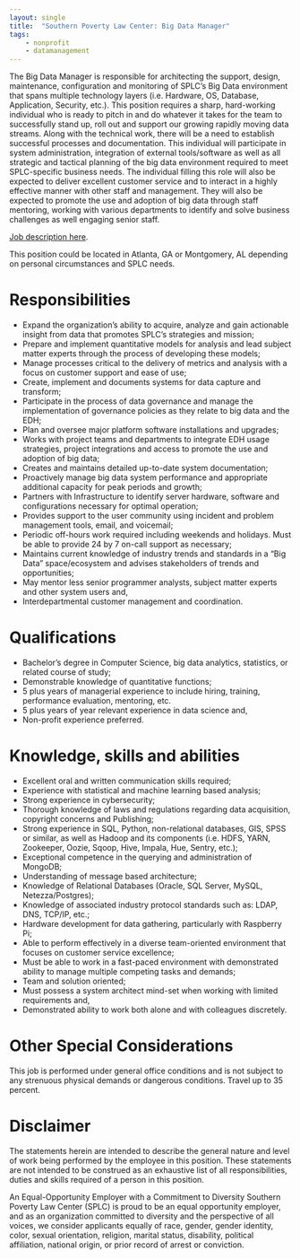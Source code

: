 ```yaml
---
layout: single
title:  "Southern Poverty Law Center: Big Data Manager"
tags: 
    - nonprofit
    - datamanagement
---
```


The Big Data Manager is responsible for architecting the support, design, maintenance, configuration and monitoring of SPLC’s Big Data environment that spans multiple technology layers (i.e. Hardware, OS, Database, Application, Security, etc.). This position requires a sharp, hard-working individual who is ready to pitch in and do whatever it takes for the team to successfully stand up, roll out and support our growing rapidly moving data streams. Along with the technical work, there will be a need to establish successful processes and documentation. This individual will participate in system administration, integration of external tools/software as well as all strategic and tactical planning of the big data environment required to meet SPLC-specific business needs. The individual filling this role will also be expected to deliver excellent customer service and to interact in a highly effective manner with other staff and management. They will also be expected to promote the use and adoption of big data through staff mentoring, working with various departments to identify and solve business challenges as well engaging senior staff.

[Job description here](https://careers-splcenter.icims.com/jobs/1198/big-data-manager/job?mobile=false&width=1044&height=500&bga=true&needsRedirect=false&jan1offset=-360&jun1offset=-300). 

This position could be located in Atlanta, GA or Montgomery, AL depending on personal circumstances and SPLC needs.       

# Responsibilities

* Expand the organization’s ability to acquire, analyze and gain actionable insight from data that promotes SPLC’s strategies and mission;
* Prepare and implement quantitative models for analysis and lead subject matter experts through the process of developing these models;
* Manage processes critical to the delivery of metrics and analysis with a focus on customer support and ease of use;
* Create, implement and documents systems for data capture and transform;
* Participate in the process of data governance and manage the implementation of governance policies as they relate to big data and the EDH;
* Plan and oversee major platform software installations and upgrades;
* Works with project teams and departments to integrate EDH usage strategies, project integrations and access to promote the use and adoption of big data;
* Creates and maintains detailed up-to-date system documentation;
* Proactively manage big data system performance and appropriate additional capacity for peak periods and growth;
* Partners with Infrastructure to identify server hardware, software and configurations necessary for optimal operation;
* Provides support to the user community using incident and problem management tools, email, and voicemail;
* Periodic off-hours work required including weekends and holidays. Must be able to provide 24 by 7 on-call support as necessary;
* Maintains current knowledge of industry trends and standards in a “Big Data” space/ecosystem and advises stakeholders of trends and opportunities;
* May mentor less senior programmer analysts, subject matter experts and other system users and,
* Interdepartmental customer management and coordination. 

# Qualifications

* Bachelor’s degree in Computer Science, big data analytics, statistics, or related course of study;
* Demonstrable knowledge of quantitative functions;
* 5 plus years of managerial experience to include hiring, training, performance evaluation, mentoring, etc.
* 5 plus years of year relevant experience in data science and,
* Non-profit experience preferred.
 
# Knowledge, skills and abilities

* Excellent oral and written communication skills required;
* Experience with statistical and machine learning based analysis;
* Strong experience in cybersecurity;
* Thorough knowledge of laws and regulations regarding data acquisition, copyright concerns and Publishing;
* Strong experience in SQL, Python, non-relational databases, GIS, SPSS or similar, as well as Hadoop and its components (i.e. HDFS, YARN, Zookeeper, Oozie, Sqoop, Hive, Impala, Hue, Sentry, etc.);
* Exceptional competence in the querying and administration of MongoDB;
* Understanding of message based architecture;
* Knowledge of Relational Databases (Oracle, SQL Server, MySQL, Netezza/Postgres);
* Knowledge of associated industry protocol standards such as: LDAP, DNS, TCP/IP, etc.;
* Hardware development for data gathering, particularly with Raspberry Pi;
* Able to perform effectively in a diverse team-oriented environment that focuses on customer service excellence;
* Must be able to work in a fast-paced environment with demonstrated ability to manage multiple competing tasks and demands;
* Team and solution oriented;
* Must possess a system architect mind-set when working with limited requirements and,
* Demonstrated ability to work both alone and with colleagues discretely. 
 
# Other Special Considerations

This job is performed under general office conditions and is not subject to any strenuous physical demands or dangerous conditions. Travel up to 35 percent. 

# Disclaimer

The statements herein are intended to describe the general nature and level of work being performed by the employee in this position. These statements are not intended to be construed as an exhaustive list of all responsibilities, duties and skills required of a person in this position.

An Equal-Opportunity Employer with a Commitment to Diversity 
Southern Poverty Law Center (SPLC) is proud to be an equal opportunity employer, and as an organization committed to diversity and the perspective of all voices, we consider applicants equally of race, gender, gender identity, color, sexual orientation, religion, marital status, disability, political affiliation, national origin, or prior record of arrest or conviction.
